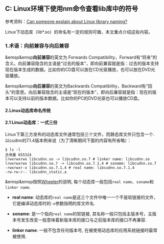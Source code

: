 ## C: Linux环境下使用nm命令查看lib库中的符号

参考资料：[Can someone explain about Linux library naming?](https://stackoverflow.com/questions/663209/can-someone-explain-about-linux-library-naming)

Linux下动态库（lib*.so）的命名有一定的规则可循，本文重点介绍这些内容。

### 1.术语：向前兼容与向后兼容

&emsp&emsp**向前兼容**的英文为 Forwards Compatibility，Forward有“将来”的含义。向前兼容隐含的主语是“过去的版本”，即向前兼容就是指：过去的版本支持现在版本生成的数据。比如你的CD盘可以放在CD光驱播放，也可以放在DVD光驱播放。

&emsp&emsp**向后兼容**的英文为Backwards Compatibility，Backward有“回头”的意思。向后兼容隐含的主语是“现在的版本”，即向后兼容就是指：现在的版本可以支持以前的版本数据。比如你的PC的DVD光驱也可以播放CD盘。
 
#### 2.Linux动态库命名传统

#### 2.1 Linux动态库：一式三份

Linux下第三方发布的动态库文件通常包括三个文件，而静态库文件只包含一个. 以cudnn的7.1.4版本例来说（为了清晰期间下面的内容有所省略）：

```shell
$ ls -l
总用量 655324
lrwxrwxrwx libcudnn.so -> libcudnn.so.7 # linker name: libcudnn.so
lrwxrwxrwx libcudnn.so.7 -> libcudnn.so.7.1.4 # soname: libcudnn.so.7
-rwxrwxr-x libcudnn.so.7.1.4 # real name: libcudnn.so.7.1.4
-rw-rw-r-- libcudnn_static.a
```

&emsp&emsp按照[Wheeler](http://tldp.org/HOWTO/Program-Library-HOWTO/shared-libraries.html)的说明, 每个动态库一般包括`real name`、`soname`和`linker name`. 

* **real name**: 动态库的`real name`是这三个文件中唯一一个不是软链接的文件，它是编译动态库时的`-o`参数指明的库文件名. 

* **soname**: 是一个指向`real name`的软链接, 其名称一般只包括主版本号，主版本号发生改变一般意味着新版本库的接口与之前版本库的接口不再兼容. 

* **linker name**: 一般不包含任何版本号, 在被使用动态库的应用系统链接时最常被使用.


